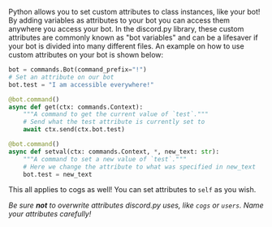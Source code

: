 Python allows you to set custom attributes to class instances, like your bot! By adding variables as attributes to your bot you can access them anywhere you access your bot. In the discord.py library, these custom attributes are commonly known as "bot variables" and can be a lifesaver if your bot is divided into many different files. An example on how to use custom attributes on your bot is shown below:

```py
bot = commands.Bot(command_prefix="!")
# Set an attribute on our bot
bot.test = "I am accessible everywhere!"

@bot.command()
async def get(ctx: commands.Context):
    """A command to get the current value of `test`."""
    # Send what the test attribute is currently set to
    await ctx.send(ctx.bot.test)

@bot.command()
async def setval(ctx: commands.Context, *, new_text: str):
    """A command to set a new value of `test`."""
    # Here we change the attribute to what was specified in new_text
    bot.test = new_text
```

This all applies to cogs as well! You can set attributes to `self` as you wish.

*Be sure **not** to overwrite attributes discord.py uses, like `cogs` or `users`. Name your attributes carefully!*
